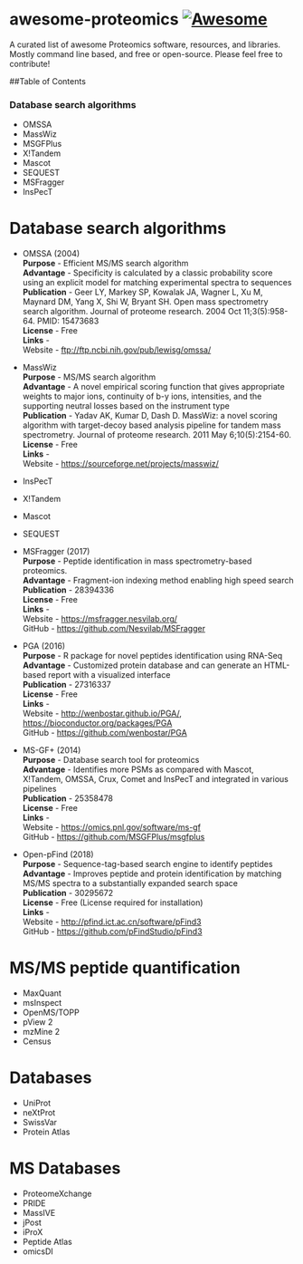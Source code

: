 # awesome-proteomics  [![Awesome](https://cdn.rawgit.com/sindresorhus/awesome/d7305f38d29fed78fa85652e3a63e154dd8e8829/media/badge.svg)](https://github.com/sindresorhus/awesome)

A curated list of awesome Proteomics software, resources, and libraries. Mostly command line based, and free or open-source. Please feel free to contribute!  

##Table of Contents  
### Database search algorithms  
* OMSSA  
* MassWiz  
* MSGFPlus   
* X!Tandem  
* Mascot  
* SEQUEST  
* MSFragger  
* InsPecT  


# Database search algorithms
* OMSSA (2004)  
  **Purpose** - Efficient MS/MS search algorithm  
  **Advantage** - Specificity is calculated by a classic probability score using an explicit model for matching experimental spectra to sequences  
  **Publication** - Geer LY, Markey SP, Kowalak JA, Wagner L, Xu M, Maynard DM, Yang X, Shi W, Bryant SH. Open mass spectrometry search algorithm. Journal of proteome research. 2004 Oct 11;3(5):958-64. PMID: 15473683    
  **License** - Free   
  **Links** -   
     Website - ftp://ftp.ncbi.nih.gov/pub/lewisg/omssa/  
  
* MassWiz  
  **Purpose** - MS/MS search algorithm  
  **Advantage** - A novel empirical scoring function that gives appropriate weights to major ions, continuity of b-y ions, intensities, and the supporting neutral losses based on the instrument type  
  **Publication** - Yadav AK, Kumar D, Dash D. MassWiz: a novel scoring algorithm with target-decoy based analysis pipeline for tandem mass spectrometry. Journal of proteome research. 2011 May 6;10(5):2154-60.    
  **License** - Free   
  **Links** -   
     Website - https://sourceforge.net/projects/masswiz/
* InsPecT
* X!Tandem
* Mascot
* SEQUEST
* MSFragger	(2017)  
  **Purpose** - Peptide identification in mass spectrometry-based proteomics.   
  **Advantage** - Fragment-ion indexing method enabling high speed search  
  **Publication** - 28394336  
  **License** - Free  
  **Links** -   
     Website - https://msfragger.nesvilab.org/  
     GitHub - https://github.com/Nesvilab/MSFragger  
      
* PGA	(2016)   
  **Purpose** - R package for novel peptides identification using RNA-Seq  
  **Advantage** - Customized protein database and can generate an HTML-based report with a visualized interface	  
  **Publication** - 27316337  
  **License** - Free  
  **Links** -  
     Website - http://wenbostar.github.io/PGA/, https://bioconductor.org/packages/PGA  
     GitHub - https://github.com/wenbostar/PGA  
     
* MS-GF+ (2014)  
  **Purpose** - Database search tool for proteomics  
  **Advantage** - Identifies more PSMs as compared with Mascot, X!Tandem, OMSSA, Crux, Comet and InsPecT and integrated in various pipelines  
  **Publication** - 25358478  
  **License** - Free  
  **Links** -   
     Website - https://omics.pnl.gov/software/ms-gf  
     GitHub - https://github.com/MSGFPlus/msgfplus  	
     
* Open-pFind (2018)  
  **Purpose** - Sequence-tag-based search engine to identify peptides	  
  **Advantage** - Improves peptide and protein identification by matching MS/MS spectra to a substantially expanded search space  
  **Publication** - 30295672  
  **License** - Free (License required for installation)  
  **Links** -   
     Website - http://pfind.ict.ac.cn/software/pFind3   
     GitHub - https://github.com/pFindStudio/pFind3  			
    
# MS/MS peptide quantification
* MaxQuant
* msInspect
* OpenMS/TOPP
* pView 2
* mzMine 2
* Census

# Databases
* UniProt
* neXtProt
* SwissVar
* Protein Atlas

# MS Databases
* ProteomeXchange
* PRIDE
* MassIVE
* jPost
* iProX
* Peptide Atlas
* omicsDI
